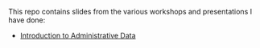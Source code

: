 This repo contains slides from the various workshops and presentations I have done:

- [Introduction to Administrative Data](https://benharrap.github.io/workshops/2024-08-20-admin-data/slides.html)
